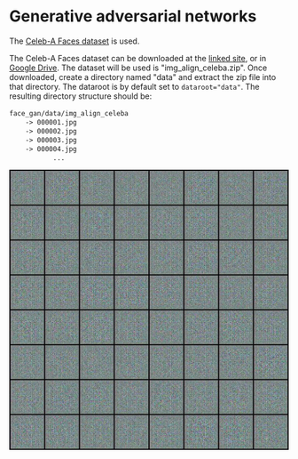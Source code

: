 # Generative adversarial networks

The [Celeb-A Faces dataset](http://mmlab.ie.cuhk.edu.hk/projects/CelebA.html) is used. 

The Celeb-A Faces dataset can be downloaded at the [linked site](http://mmlab.ie.cuhk.edu.hk/projects/CelebA.html), or in [Google Drive](https://drive.google.com/drive/folders/0B7EVK8r0v71pTUZsaXdaSnZBZzg). The dataset will be used is "img_align_celeba.zip". Once downloaded, create a directory named "data" and extract the zip file into that directory. The dataroot is by default set to `dataroot="data"`. The resulting directory structure should be:

```
face_gan/data/img_align_celeba
    -> 000001.jpg
    -> 000002.jpg
    -> 000003.jpg
    -> 000004.jpg
           ...
```

<img src="../../docs/media/celeba_gans.gif" alt="alt text"/>
